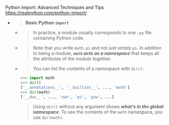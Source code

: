 
Python import: Advanced Techniques and Tips https://realpython.com/python-import/
- > **Basic Python `import`**
  * > In practice, a module usually corresponds to one `.py` file containing Python code.
  * > Note that you write `math.pi` and not just simply `pi`. In addition to being a module, ***`math` acts as a namespace*** that keeps all the attributes of the module together.
  * > You can list the contents of a namespace with `dir()`:
    ```py
    >>> import math
    >>> dir()
    ['__annotations__', '__builtins__', ..., 'math']
    >>> dir(math)
    ['__doc__', ..., 'nan', 'pi', 'pow', ...]
    ```
    > Using `dir()` without any argument shows ***what’s in the global namespace***. To see the contents of the `math` namespace, you use `dir(math)`.
